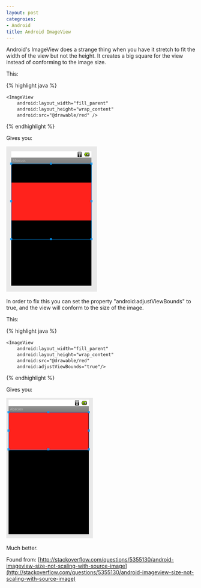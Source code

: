 ```yaml
---
layout: post
categroies:
- Android
title: Android ImageView
---
```


Android's ImageView does a strange thing when you have it stretch to fit the width of the view but not the height. It creates a big square for the view instead of conforming to the image size.

This:

{% highlight java %}
<?xml version="1.0" encoding="utf-8"?>
<RelativeLayout xmlns:android="http://schemas.android.com/apk/res/android"
    android:layout_width="match_parent"
    android:layout_height="match_parent" >

    <ImageView 
        android:layout_width="fill_parent"
        android:layout_height="wrap_content"
        android:src="@drawable/red" />
</RelativeLayout>
{% endhighlight %}

Gives you:

![Android ImageView no bounds](/images/android-imageview-1.png)

In order to fix this you can set the property "android:adjustViewBounds" to true, and the view will conform to the size of the image.

This:

{% highlight java %}
<?xml version="1.0" encoding="utf-8"?>
<RelativeLayout xmlns:android="http://schemas.android.com/apk/res/android"
    android:layout_width="match_parent"
    android:layout_height="match_parent" >

    <ImageView 
        android:layout_width="fill_parent"
        android:layout_height="wrap_content"
        android:src="@drawable/red" 
        android:adjustViewBounds="true"/>
</RelativeLayout>
{% endhighlight %}

Gives you:

![Android ImageView with bounds](/images/android-imageview-2.png)

Much better.

Found from: [http://stackoverflow.com/questions/5355130/android-imageview-size-not-scaling-with-source-image](http://stackoverflow.com/questions/5355130/android-imageview-size-not-scaling-with-source-image)
